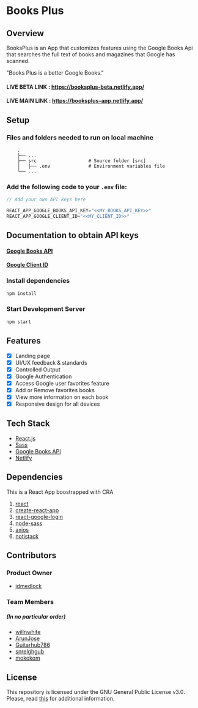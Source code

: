 # Books Plus

## Overview

BooksPlus is an App that customizes features using the Google Books Api that searches the full text of books and magazines that Google has scanned. 

"Books Plus is a better Google Books."

#### LIVE BETA LINK : https://booksplus-beta.netlify.app/
#### LIVE MAIN LINK : https://booksplus-app.netlify.app/

## Setup

### Files and folders needed to run on local machine
```
    .
    ├── ...
    ├── src                   # Source folder [src]
    │   ├── .env              # Environment variables file
    └── ...
```

### Add the following code to your `.env` file:

```js
// Add your own API keys here

REACT_APP_GOOGLE_BOOKS_API_KEY="<<MY_BOOKS_API_KEY>>"
REACT_APP_GOOGLE_CLIENT_ID="<<MY_CLIENT_ID>>"
```

## Documentation to obtain API keys
#### [Google Books API](https://developers.google.com/books/docs/overview)
#### [Google Client ID](https://medium.com/better-programming/log-in-with-the-google-oauth-demo-app-9e7d0e801c29)

### Install dependencies

```bash
npm install
```

### Start Development Server

```bash
npm start
```

## Features
- [X] Landing page
- [X] UI/UX feedback & standards
- [X] Controlled Output
- [X] Google Authentication
- [X] Access Google user favorites feature
- [X] Add or Remove favorites books 
- [X] View more information on each book
- [X] Responsive design for all devices

## Tech Stack
- [React.js](https://reactjs.org/)
- [Sass](https://sass-lang.com/)
- [Google Books API](https://developers.google.com/books/docs/overview)
- [Netlify](https://www.netlify.com/)

## Dependencies
This is a React App boostrapped with CRA
1. [react](https://www.npmjs.com/package/react)
2. [create-react-app](https://www.npmjs.com/package/create-react-app)
3. [react-google-login](https://www.npmjs.com/package/react-google-login)
4. [node-sass](https://www.npmjs.com/package/node-sass)
5. [axios](https://www.npmjs.com/search?q=axios)
6. [notistack](https://www.npmjs.com/package/notistack)

## Contributors
### Product Owner
- [jdmedlock](https://github.com/jdmedlock)
### Team Members 
##### (In no particular order)
- [willnwhite](https://github.com/willnwhite)
- [ArunJose](https://github.com/ArunJose)
- [Guitarhub786](https://github.com/Guitarhub786)
- [snrelghgub](https://github.com/snrelghgub)
- [mokokom](https://github.com/mokokom)

## License

This repository is licensed under the GNU General Public License v3.0.
Please, read [this](/LICENSE.md) for additional information.